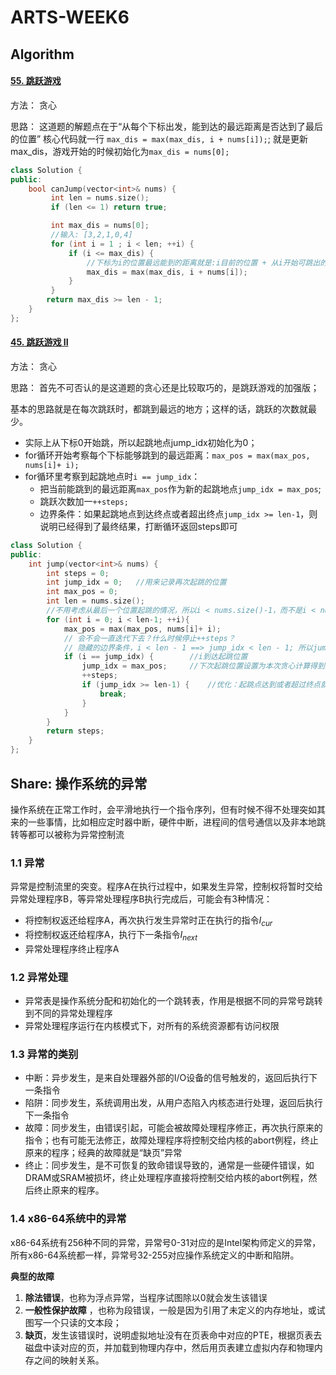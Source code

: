 # ARTS-WEEK6

## Algorithm 

#### [55. 跳跃游戏](https://leetcode-cn.com/problems/jump-game/)

方法： 贪心

思路： 这道题的解题点在于“从每个下标出发，能到达的最远距离是否达到了最后的位置”
核心代码就一行
`max_dis = max(max_dis, i + nums[i]);`; 就是更新max_dis，游戏开始的时候初始化为`max_dis = nums[0];`



```cpp
class Solution {
public:
    bool canJump(vector<int>& nums) {
         int len = nums.size();
         if (len <= 1) return true;

         int max_dis = nums[0];
         //输入: [3,2,1,0,4]
         for (int i = 1 ; i < len; ++i) {
             if (i <= max_dis) {
                 //下标为i的位置最远能到的距离就是:i目前的位置 + 从i开始可跳出的最远距离
                 max_dis = max(max_dis, i + nums[i]);    
             }
         }
        return max_dis >= len - 1;
    }
};
```



#### [45. 跳跃游戏 II](https://leetcode-cn.com/problems/jump-game-ii/)

方法： 贪心

思路： 首先不可否认的是这道题的贪心还是比较取巧的，是跳跃游戏的加强版；

基本的思路就是在每次跳跃时，都跳到最远的地方；这样的话，跳跃的次数就最少。

* 实际上从下标0开始跳，所以起跳地点jump_idx初始化为0；
* for循环开始考察每个下标能够跳到的最远距离：`max_pos = max(max_pos, nums[i]+ i);`
* for循环里考察到起跳地点时`i == jump_idx`：
  * 把当前能跳到的最远距离`max_pos`作为新的起跳地点`jump_idx = max_pos`;
  * 跳跃次数加一`++steps;`
  * 边界条件：如果起跳地点到达终点或者超出终点`jump_idx >= len-1`，则说明已经得到了最终结果，打断循环返回steps即可

```cpp
class Solution {
public:
    int jump(vector<int>& nums) {
        int steps = 0;
        int jump_idx = 0;   //用来记录再次起跳的位置
        int max_pos = 0;
        int len = nums.size();
        //不用考虑从最后一个位置起跳的情况，所以i < nums.size()-1，而不是i < nums.size()
        for (int i = 0; i < len-1; ++i){ 
            max_pos = max(max_pos, nums[i]+ i);
            // 会不会一直迭代下去？什么时候停止++steps？
            // 隐藏的边界条件，i < len - 1 ==> jump_idx < len - 1; 所以jump_idx超出len - 1以后，结果就定下来了
            if (i == jump_idx) {        //i到达起跳位置
                jump_idx = max_pos;     //下次起跳位置设置为本次贪心计算得到的最远距离处
                ++steps;
                if (jump_idx >= len-1) {    //优化：起跳点达到或者超过终点就可以结束循环了
                    break;
                }
            }
        }
        return steps;
    }
};
```




## Share: 操作系统的异常



操作系统在正常工作时，会平滑地执行一个指令序列，但有时候不得不处理突如其来的一些事情，比如相应定时器中断，硬件中断，进程间的信号通信以及非本地跳转等都可以被称为异常控制流

### 1.1 异常

异常是控制流里的突变。程序A在执行过程中，如果发生异常，控制权将暂时交给异常处理程序B，等异常处理程序B执行完成后，可能会有3种情况：

* 将控制权返还给程序A，再次执行发生异常时正在执行的指令$I_{cur}$
* 将控制权返还给程序A，执行下一条指令$I_{next}$
* 异常处理程序终止程序A

### 1.2 异常处理

* 异常表是操作系统分配和初始化的一个跳转表，作用是根据不同的异常号跳转到不同的异常处理程序
* 异常处理程序运行在内核模式下，对所有的系统资源都有访问权限

### 1.3 异常的类别

* 中断：异步发生，是来自处理器外部的I/O设备的信号触发的，返回后执行下一条指令
* 陷阱：同步发生，系统调用出发，从用户态陷入内核态进行处理，返回后执行下一条指令
* 故障：同步发生，由错误引起，可能会被故障处理程序修正，再次执行原来的指令；也有可能无法修正，故障处理程序将控制交给内核的abort例程，终止原来的程序；经典的故障就是“缺页”异常
* 终止：同步发生，是不可恢复的致命错误导致的，通常是一些硬件错误，如DRAM或SRAM被损坏，终止处理程序直接将控制交给内核的abort例程，然后终止原来的程序。

### 1.4 x86-64系统中的异常

x86-64系统有256种不同的异常，异常号0-31对应的是Intel架构师定义的异常，所有x86-64系统都一样，异常号32-255对应操作系统定义的中断和陷阱。

**典型的故障**

1. **除法错误**，也称为浮点异常，当程序试图除以0就会发生该错误
2. **一般性保护故障** ，也称为段错误，一般是因为引用了未定义的内存地址，或试图写一个只读的文本段；
3. **缺页**，发生该错误时，说明虚拟地址没有在页表命中对应的PTE，根据页表去磁盘中读对应的页，并加载到物理内存中，然后用页表建立虚拟内存和物理内存之间的映射关系。